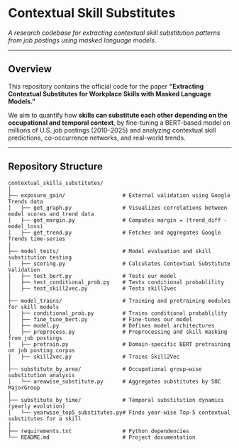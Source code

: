 # Contextual Skill Substitutes
_A research codebase for extracting contextual skill substitution patterns from job postings using masked language models._

---

## Overview
This repository contains the official code for the paper **“Extracting Contextual Substitutes for Workplace Skills with Masked Language Models.”**

We aim to quantify how **skills can substitute each other depending on the occupational and temporal context**, by fine-tuning a BERT-based model on millions of U.S. job postings (2010–2025) and analyzing contextual skill predictions, co-occurrence networks, and real-world trends.

---

## Repository Structure
```
contextual_skills_substitutes/
│
├── exposure_gain/                  # External validation using Google Trends data
│   ├── get_graph.py                # Visualizes correlations between model scores and trend data
│   ├── get_margin.py               # Computes margin = (trend_diff - model_loss)
│   ├── get_trend.py                # Fetches and aggregates Google Trends time-series
│
├── model_tests/                    # Model evaluation and skill substitution testing
│   ├── scoring.py                  # Calculates Contextual Substitute Validation
│   ├── test_bert.py                # Tests our model
│   ├── test_conditional_prob.py    # Tests conditional probablility
│   ├── test_skill2vec.py           # Tests skill2vec
│
├── model_trains/                   # Training and pretraining modules for skill models
│   ├── conditional_prob.py         # Trains conditional probablility
│   ├── fine_tune_bert.py           # Fine-tunes our model
│   ├── model.py                    # Defines model architectures
│   ├── preprocess.py               # Preprocessing and skill masking from job postings
│   ├── pretrain.py                 # Domain-specific BERT pretraining on job posting corpus
│   ├── skill2vec.py                # Trains Skill2Vec
│
├── substitute_by_area/             # Occupational group–wise substitution analysis
│   └── areawise_substitute.py      # Aggregates substitutes by SOC MajorGroup
│
├── substitute_by_time/             # Temporal substitution dynamics (yearly evolution)
│   └── yearwise_top5_substitutes.py# Finds year-wise Top-5 contextual substitutes for a skill
│
├── requirements.txt                # Python dependencies
└── README.md                       # Project documentation
```